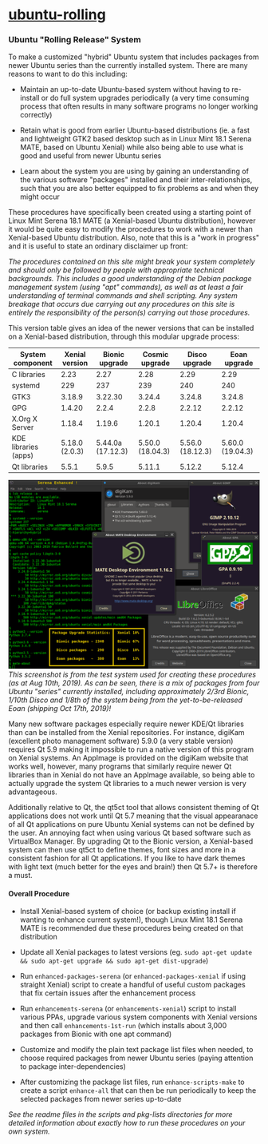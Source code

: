 # [ubuntu-rolling](https://github.com/savoury1/ubuntu-rolling)
### Ubuntu "Rolling Release" System

To make a customized "hybrid" Ubuntu system that includes packages from newer Ubuntu series than the currently installed system. There are many reasons to want to do this including:

* Maintain an up-to-date Ubuntu-based system without having to re-install or do full system upgrades periodically (a very time consuming process that often results in many software programs no longer working correctly)

* Retain what is good from earlier Ubuntu-based distributions (ie. a fast and lightweight GTK2 based desktop such as in Linux Mint 18.1 Serena MATE, based on Ubuntu Xenial) while also being able to use what is good and useful from newer Ubuntu series

* Learn about the system you are using by gaining an understanding of the various software "packages" installed and their inter-relationships, such that you are also better equipped to fix problems as and when they might occur

These procedures have specifically been created using a starting point of Linux Mint Serena 18.1 MATE (a Xenial-based Ubuntu distribution), however it would be quite easy to modify the procedures to work with a newer than Xenial-based Ubuntu distribution. Also, note that this is a "work in progress" and it is useful to state an ordinary disclaimer up front:

*The procedures contained on this site might break your system completely and should only be followed by people with appropriate technical backgrounds. This includes a good understanding of the Debian package management system (using "apt" commands), as well as at least a fair understanding of terminal commands and shell scripting. Any system breakage that occurs due carrying out any procedures on this site is entirely the responsibility of the person(s) carrying out those procedures.*

This version table gives an idea of the newer versions that can be installed on a Xenial-based distribution, through this modular upgrade process:

System component | Xenial version | Bionic upgrade | Cosmic upgrade | Disco upgrade | Eoan upgrade
---------------- | -------------- | -------------- | -------------- | ------------- | ------------
C libraries | 2.23 | 2.27 | 2.28 | 2.29 | 2.29
systemd | 229 | 237 | 239 | 240 | 240
GTK3 | 3.18.9 | 3.22.30 | 3.24.4 | 3.24.8 | 3.24.8
GPG | 1.4.20 | 2.2.4 | 2.2.8 | 2.2.12 | 2.2.12
X.Org X Server | 1.18.4 | 1.19.6 | 1.20.1 | 1.20.4 | 1.20.4
KDE libraries (apps) | 5.18.0 (2.0.3) | 5.44.0a (17.12.3) | 5.50.0 (18.04.3) | 5.56.0 (18.12.3) | 5.60.0 (19.04.3)
Qt libraries | 5.5.1 | 5.9.5 | 5.11.1 | 5.12.2 | 5.12.4

![Serena Enhanced](images/Serena-Enhanced.png)
*This screenshot is from the test system used for creating these procedures (as at Aug 10th, 2019). As can be seen, there is a mix of packages from four Ubuntu "series" currently installed, including approximately 2/3rd Bionic, 1/10th Disco and 1/8th of the system being from the yet-to-be-released Eoan (shipping Oct 17th, 2019)!*

Many new software packages especially require newer KDE/Qt libraries than can be installed from the Xenial repositories. For instance, digiKam (excellent photo management software) 5.9.0 (a very stable version) requires Qt 5.9 making it impossible to run a native version of this program on Xenial systems. An AppImage is provided on the digiKam website that works well, however, many programs that similarly require newer Qt libraries than in Xenial do not have an AppImage available, so being able to actually upgrade the system Qt libraries to a much newer version is very advantageous.

Additionally relative to Qt, the qt5ct tool that allows consistent theming of Qt applications does not work until Qt 5.7 meaning that the visual appearanace of all Qt applications on pure Ubuntu Xenial systems can not be defined by the user. An annoying fact when using various Qt based software such as VirtualBox Manager. By upgrading Qt to the Bionic version, a Xenial-based system can then use qt5ct to define themes, font sizes and more in a consistent fashion for all Qt applications. If you like to have dark themes with light text (much better for the eyes and brain!) then Qt 5.7+ is therefore a must.

#### Overall Procedure

* Install Xenial-based system of choice (or backup existing install if wanting to enhance current system!), though Linux Mint 18.1 Serena MATE is recommended due these procedures being created on that distribution

* Update all Xenial packages to latest versions (eg. `sudo apt-get update && sudo apt-get upgrade && sudo apt-get dist-upgrade`)

* Run `enhanced-packages-serena` (or `enhanced-packages-xenial` if using straight Xenial) script to create a handful of useful custom packages that fix certain issues after the enhancement process

* Run `enhancements-serena` (or `enhancements-xenial`) script to install various PPAs, upgrade various system components with Xenial versions and then call `enhancements-1st-run` (which installs about 3,000 packages from Bionic with one apt command)

* Customize and modify the plain text package list files when needed, to choose required packages from newer Ubuntu series (paying attention to package inter-dependencies)

* After customizing the package list files, run `enhance-scripts-make` to create a script `enhance-all` that can then be run periodically to keep the selected packages from newer series up-to-date

*See the readme files in the scripts and pkg-lists directories for more detailed information about exactly how to run these procedures on your own system.*
